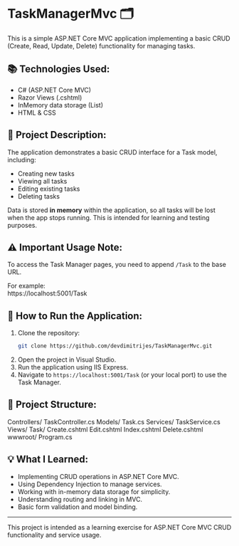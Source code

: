 # TaskManagerMvc 🗂️

This is a simple ASP.NET Core MVC application implementing a basic CRUD (Create, Read, Update, Delete) functionality for managing tasks.

## 📚 Technologies Used:
- C# (ASP.NET Core MVC)
- Razor Views (.cshtml)
- InMemory data storage (List<Task>)
- HTML & CSS

## 📝 Project Description:
The application demonstrates a basic CRUD interface for a Task model, including:
- Creating new tasks
- Viewing all tasks
- Editing existing tasks
- Deleting tasks

Data is stored **in memory** within the application, so all tasks will be lost when the app stops running. This is intended for learning and testing purposes.

## ⚠️ Important Usage Note:
To access the Task Manager pages, you need to append `/Task` to the base URL.

For example:  
https://localhost:5001/Task

## 🔧 How to Run the Application:
1. Clone the repository:
    ```bash
    git clone https://github.com/devdimitrijes/TaskManagerMvc.git
    ```
2. Open the project in Visual Studio.
3. Run the application using IIS Express.
4. Navigate to `https://localhost:5001/Task` (or your local port) to use the Task Manager.

## 📂 Project Structure:
Controllers/
TaskController.cs
Models/
Task.cs
Services/
TaskService.cs
Views/
Task/
Create.cshtml
Edit.cshtml
Index.cshtml
Delete.cshtml
wwwroot/
Program.cs

## 💡 What I Learned:
- Implementing CRUD operations in ASP.NET Core MVC.
- Using Dependency Injection to manage services.
- Working with in-memory data storage for simplicity.
- Understanding routing and linking in MVC.
- Basic form validation and model binding.

---

This project is intended as a learning exercise for ASP.NET Core MVC CRUD functionality and service usage.

